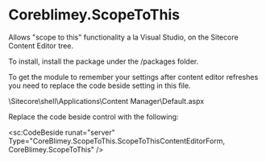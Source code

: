 # Coreblimey.ScopeToThis

Allows "scope to this" functionality a la Visual Studio, on the Sitecore Content Editor tree.

To install, install the package under the /packages folder.

To get the module to remember your settings after content editor refreshes you need to replace the code beside setting in this file.

\Sitecore\shell\Applications\Content Manager\Default.aspx

Replace the code beside control with the following:

<sc:CodeBeside runat="server" Type="CoreBlimey.ScopeToThis.ScopeToThisContentEditorForm, CoreBlimey.ScopeToThis" />



